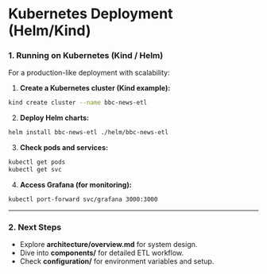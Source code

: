 # Kubernetes Deployment (Helm/Kind)

### 1. Running on Kubernetes (Kind / Helm)

For a production-like deployment with scalability:

1. **Create a Kubernetes cluster (Kind example):**

```bash
kind create cluster --name bbc-news-etl
```

2. **Deploy Helm charts:**

```bash
helm install bbc-news-etl ./helm/bbc-news-etl
```

3. **Check pods and services:**

```bash
kubectl get pods
kubectl get svc
```

4. **Access Grafana (for monitoring):**

```bash
kubectl port-forward svc/grafana 3000:3000
```

---

### 2. Next Steps

* Explore **architecture/overview.md** for system design.
* Dive into **components/** for detailed ETL workflow.
* Check **configuration/** for environment variables and setup.
